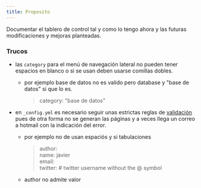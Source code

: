 ```yaml
---
title: Proposito
---
```


Documentar el tablero de control tal y como lo tengo ahora y las futuras modificaciones y mejoras planteadas.

### Trucos
* las `category` para el menú de navegación lateral no pueden tener espacios en blanco o si se usan deben usarse comillas dobles.
  * por ejemplo base de datos no es valido pero database y "base de datos" si que lo es.  
  
    >  category: "base de datos"

* en `_config.yml` es necesario seguir unas estrictas reglas de [validación](https://help.github.com/articles/page-build-failed-config-file-error/) pues de otra forma no se generan las páginas y a veces llega un correo a hotmail con la indicación del error.
  * por ejemplo no de usan espaciós y si tabulaciones
  
    > author:  
       name: javier  
       email:  
       twitter: # twitter username without the @ symbol  

   
  * author no admite valor 

